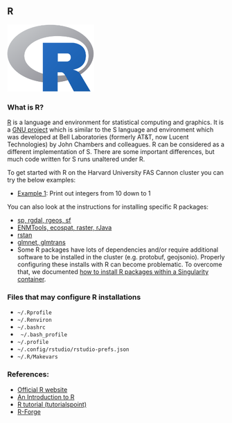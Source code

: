 ## R

<img src="Images/R-logo.png" alt="R-logo" width="200"/>

### What is R?

[R](https://www.r-project.org/) is a language and environment for statistical computing and graphics. It is a [GNU project](https://www.gnu.org/) which is similar to the S language and environment which was developed at Bell Laboratories (formerly AT&T, now Lucent Technologies) by John Chambers and colleagues. R can be considered as a different implementation of S. There are some important differences, but much code written for S runs unaltered under R.

To get started with R on the Harvard University FAS Cannon cluster you can try the below examples:

* [Example 1](Example1): Print out integers from 10 down to 1

You can also look at the instructions for installing specific R packages:

* [sp, rgdal, rgeos, sf](rgdal.md)
* [ENMTools, ecospat, raster, rJava](ENMTools.md)
* [rstan](rstan.md)
* [glmnet, glmtrans](glmnet_glmtrans.md)
* Some R packages have lots of dependencies and/or require additional software to be installed in the cluster (e.g. protobuf, geojsonio). Properly configuring these installs with R can become problematic. To overcome that, we documented [how to install R packages within a Singularity container](https://docs.rc.fas.harvard.edu/kb/r-packages-with-singularity/).

### Files that may configure R installations

* `~/.Rprofile`
* `~/.Renviron`
* `~/.bashrc`
* ` ~/.bash_profile`
* `~/.profile`
* `~/.config/rstudio/rstudio-prefs.json`
* `~/.R/Makevars`

### References:

* [Official R website](https://www.r-project.org/)
* [An Introduction to R](https://cran.r-project.org/doc/manuals/r-release/R-intro.html)
* [R tutorial (tutorialspoint)](https://www.tutorialspoint.com/r/index.htm)
* [R-Forge](http://r-forge.r-project.org/)
